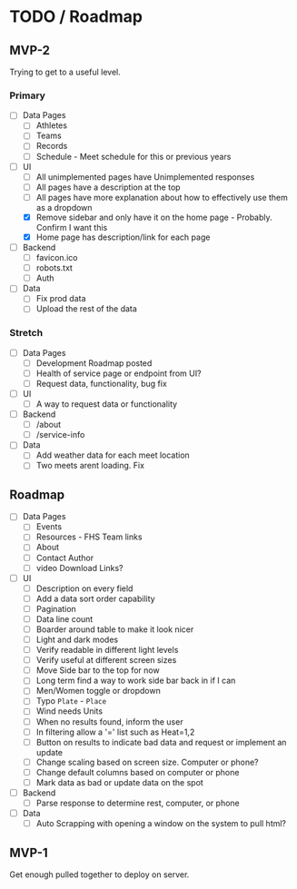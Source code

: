 # TODO / Roadmap

## MVP-2

Trying to get to a useful level.

### Primary

- [ ] Data Pages
    - [ ] Athletes
    - [ ] Teams
    - [ ] Records
    - [ ] Schedule - Meet schedule for this or previous years
- [ ] UI
    - [ ] All unimplemented pages have Unimplemented responses
    - [ ] All pages have a description at the top
    - [ ] All pages have more explanation about how to effectively use them as a dropdown
    - [X] Remove sidebar and only have it on the home page - Probably. Confirm I want this
    - [X] Home page has description/link for each page
- [ ] Backend
    - [ ] favicon.ico
    - [ ] robots.txt
    - [ ] Auth
- [ ] Data
    - [ ] Fix prod data
    - [ ] Upload the rest of the data

### Stretch

- [ ] Data Pages
    - [ ] Development Roadmap posted
    - [ ] Health of service page or endpoint from UI?
    - [ ] Request data, functionality, bug fix
- [ ] UI
    - [ ] A way to request data or functionality
- [ ] Backend
    - [ ] /about
    - [ ] /service-info
- [ ] Data
    - [ ] Add weather data for each meet location
    - [ ] Two meets arent loading. Fix

## Roadmap

- [ ] Data Pages
    - [ ] Events
    - [ ] Resources - FHS Team links
    - [ ] About
    - [ ] Contact Author
    - [ ] video Download Links?
- [ ] UI
    - [ ] Description on every field
    - [ ] Add a data sort order capability
    - [ ] Pagination
    - [ ] Data line count
    - [ ] Boarder around table to make it look nicer
    - [ ] Light and dark modes
    - [ ] Verify readable in different light levels
    - [ ] Verify useful at different screen sizes
    - [ ] Move Side bar to the top for now
    - [ ] Long term find a way to work side bar back in if I can
    - [ ] Men/Women toggle or dropdown
    - [ ] Typo `Plate` - `Place`
    - [ ] Wind needs Units
    - [ ] When no results found, inform the user
    - [ ] In filtering allow a '=' list such as Heat=1,2
    - [ ] Button on results to indicate bad data and request or implement an update
    - [ ] Change scaling based on screen size. Computer or phone?
    - [ ] Change default columns based on computer or phone
    - [ ] Mark data as bad or update data on the spot
- [ ] Backend
    - [ ] Parse response to determine rest, computer, or phone
- [ ] Data
    - [ ] Auto Scrapping with opening a window on the system to pull html?

## MVP-1

Get enough pulled together to deploy on server.
